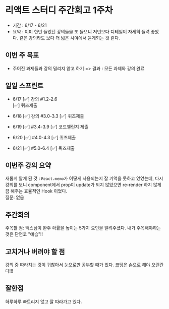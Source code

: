 # 리액트 스터디 주간회고 1주차
- 기간 : 6/17 - 6/21
- 요약 : 이미 한번 들었던 강의들을 또 들으니 저번보다 디테일이 자세히 들려 좋았다. 같은 강의라도 보다 더 넓은 시야에서 듣게되는 것 같다.

## 이번 주 목표
- 주어진 과제들과 강의 밀리지 않고 하기
=> 결과 : 모든 과제와 강의 완료

## 일일 스프린트 

- 6/17
[✅] 강의 #1.2-2.6  
[✅] 퀴즈제출

- 6/18
[✅] 강의 #3.0-3.3
[✅] 퀴즈제출

- 6/19
[✅] #3.4-3.9
[✅] 코드챌린지 제출

- 6/20
[✅] #4.0-4.3
[✅] 퀴즈제출

- 6/21
[✅] #5.0-6.4
[✅] 퀴즈제출

## 이번주 강의 요약
새롭게 알게 된 것 : `React.memo`가 어떻게 사용되는지 잘 기억을 못하고 있었는데, 다시 강의를 보니 component에서 prop이 update가 되지 않았으면 re-render 하지 않게끔 해주는 효율적인 Hook 이었다.   
질문: 없음

## 주간회의
주목할 점: 맥스님이 완주 확률을 높이는 5가지 요인을 알려주셨다. 내가 주목해야하는 것은 단언코 "예습"!!


## 고치거나 버려야 할 점
강의 중 따라치는 것이 귀찮아서 눈으로만 공부할 때가 있다. 코딩은 손으로 해야 오랜간다!!!

## 잘한점
하루하루 빠트리지 않고 잘 따라가고 있다.


